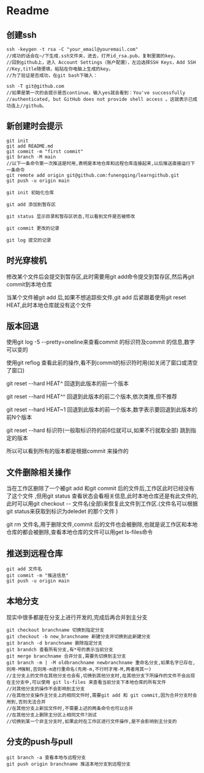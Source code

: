 # Readme

## 创建ssh

```shell
ssh -keygen -t rsa -C "your_email@youremail.com"
//成功的话会在~/下生成.ssh文件夹，进去，打开id_rsa.pub，复制里面的key。
//回到github上，进入 Account Settings（账户配置），左边选择SSH Keys，Add SSH //Key,title随便填，粘贴在你电脑上生成的key。
//为了验证是否成功，在git bash下输入：

ssh -T git@github.com
//如果是第一次的会提示是否continue，输入yes就会看到：You've successfully //authenticated, but GitHub does not provide shell access 。这就表示已成功连上//github。 
```



## 新创建时会提示

```shell
git init
git add README.md
git commit -m "first commit"
git branch -M main
//以下一条命令第一次推送是时用,表明是本地仓库和远程仓库连接起来,以后推送直接运行下一条命令
git remote add origin git@github.com:funengqing/learngithub.git
git push -u origin main

```





```shell
git init 初始化仓库

git add 添加到暂存区

git status 显示目录和暂存区状态,可以看到文件是否被修改

git commit 更改的记录

git log 提交的记录
```



## 时光穿梭机

修改某个文件后会提交到暂存区,此时需要用git add命令提交到暂存区,然后再git commit到本地仓库

当某个文件被git add 后,如果不想追踪些文件,git add 后紧跟着使用git reset HEAT,此时本地仓库就没有这个文件

## 版本回退

使用git log -5 --pretty=oneline来查看commit 的标识符及commit 的信息,数字可以变的

使用git reflog 查看此前的操作,看不到commit的标识符时用(如关闭了窗口或清空了窗口)

git reset --hard HEAT^  回退到此版本的前一个版本

git reset --hard HEAT^^  回退到此版本的前二个版本,依次类推,但不推荐

git reset --hard HEAT~1 回退到此版本的前一个版本,数字表示要回退到此版本的前N个版本

git reset --hard 标识符(一般取标识符的前6位就可以,如果不行就取全部) 跳到指定的版本

所以可以看到所有的版本都是根据commit 来操作的

## 文件删除相关操作

当在工作区删除了一个被git add 和git commit 后的文件后,工作区此时已经没有了这个文件 ,但用git status 查看状态会看相关信息,此时本地仓库还是有此文件的,此时可以用git checkout -- 文件名(全部)来恢复此文件到工作区.(文件名可以根据git status来获取到标识为deledet 的那个文件  )

git rm 文件名,用于删除文件,commit 后的文件也会被删除,也就是说工作区和本地仓库的都会被删除,查看本地仓库的文件可以用get ls-files命令

## 推送到远程仓库

```shell
git add 文件名
git commit -m "推送信息"
git push -u origin main
```

## 本地分支

现实中很多都是在分支上进行开发的,完成后再合并到主分支

```shell
git checkout branchname 切换到指定分支
git checkout -b new_branchname 新建分支并切换到此新建分支
git branch -d branchname 删除指定分支
git brandch 查看所有分支,有*号的表示当前分支
git merge branchname 合并分支,需要先切换到主分支
git branch -m | -M oldbranchname newbranchname 重命名分支,如果名字已存在,则用-M强制,否则用-m进行重命名(先用-m,不行时才用-M,两者用其一)
//主分支上的文件在其他分支也会有,切换到其他分支时,在其他分支下所操作的文件不会出现在主分支中,可以使用 git ls-files 来查看当前分支下本地仓库的所有文件
//对其他分支的操作不会影响到主分支
//在其他分支操作主分支上的相同文件时,需要git add 和 git commit,因为合并分支时会用到,否则无法合并
//在其他分支上新加文件时,不需要上述的两条命令也可以合并
//在其他分支上删除主分区上相同文件?测试
//切换到某一个非主分支时,如果此时在工作区进行文件操作,是不会影响到主分支的
```



## 分支的push与pull

```shell
git branch -a 查看本地与远程分支
git push origin branchname 推送本地分支到远程分支
```

